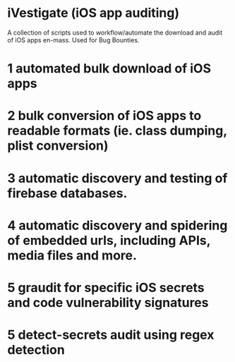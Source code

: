 # iVestigate (iOS app auditing)
A collection of scripts used to workflow/automate the download and audit of iOS apps en-mass. Used for Bug Bounties. 

# 1 automated bulk download of iOS apps
# 2 bulk conversion of iOS apps to readable formats (ie. class dumping, plist conversion)
# 3 automatic discovery and testing of firebase databases. 
# 4 automatic discovery and spidering of embedded urls, including APIs, media files and more. 
# 5 graudit for specific iOS secrets and code vulnerability signatures 
# 5 detect-secrets audit using regex detection
